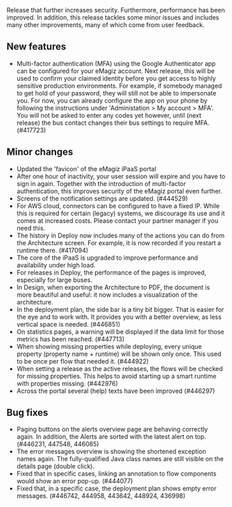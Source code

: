 Release that further increases security. Furthermore, performance has been improved. In addition, this release tackles some minor issues and includes many other improvements, many of which come from user feedback.
## New features
- Multi-factor authentication (MFA) using the Google Authenticator app can be configured for your eMagiz account. Next release, this will be used to confirm your claimed identity before you get access to highly sensitive production environments. For example, if somebody managed to get hold of your password, they will still not be able to impersonate you. For now, you can already configure the app on your phone by following the instructions under 'Administation > My account > MFA'. You will not be asked to enter any codes yet however, until (next release) the bus contact changes their bus settings to require MFA. (#417723)
## Minor changes
- Updated the 'favicon' of the eMagiz iPaaS portal
- After one hour of inactivity, your user session will expire and you have to sign in again. Together with the introduction of multi-factor authentication, this improves security of the eMagiz portal even further.
- Screens of the notification settings are updated. (#444529)
- For AWS cloud, connectors can be configured to have a fixed IP. While this is required for certain (legacy) systems, we discourage its use and it comes at increased costs. Please contact your partner manager if you need this.
- The history in Deploy now includes many of the actions you can do from the Architecture screen. For example, it is now recorded if you restart a runtime there. (#417094)
- The core of the iPaaS is upgraded to improve performance and availability under high load.
- For releases in Deploy, the performance of the pages is improved, especially for large buses.
- In Design, when exporting the Architecture to PDF, the document is more beautiful and useful: it now includes a visualization of the architecture.
- In the deployment plan, the side bar is a tiny bit bigger. That is easier for the eye and to work with. It provides you with a better overview, as less vertical space is needed. (#446851)
- On statistics pages, a warning will be displayed if the data limit for those metrics has been reached. (#447713)
- When showing missing properties while deploying, every unique property (property name + runtime) will be shown only once. This used to be once per flow that needed it. (#444922)
- When setting a release as the active releases, the flows will be checked for missing properties. This helps to avoid starting up a smart runtime with properties missing. (#442976)
- Across the portal several (help) texts have been improved (#446297)
## Bug fixes
- Paging buttons on the alerts overview page are behaving correctly again. In addition, the Alerts are sorted with the latest alert on top. (#446231, 447548, 446085)
- The error messages overview is showing the shortened exception names again. The fully-qualified Java class names are still visible on the details page (double click).
- Fixed that in specific cases, linking an annotation to flow components would show an error pop-up. (#444077)
- Fixed that, in a specific case, the deployment plan shows empty error messages. (#446742, 444958, 443642, 448924, 436998)
